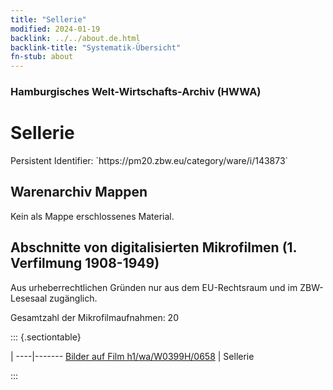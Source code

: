 ```yaml
---
title: "Sellerie"
modified: 2024-01-19
backlink: ../../about.de.html
backlink-title: "Systematik-Übersicht"
fn-stub: about
---
```


### Hamburgisches Welt-Wirtschafts-Archiv (HWWA)

# Sellerie

<div class="hint">Persistent Identifier: `https://pm20.zbw.eu/category/ware/i/143873`</div>







## Warenarchiv Mappen





Kein als Mappe erschlossenes Material.



<a id="filmsections" />

## Abschnitte von digitalisierten Mikrofilmen (1. Verfilmung 1908-1949)

<p>Aus urheberrechtlichen Gründen nur aus dem EU-Rechtsraum und im ZBW-Lesesaal zugänglich.</p>


<p>Gesamtzahl der Mikrofilmaufnahmen: 20</p>





::: {.sectiontable}

 | 
----|-------
<a class="btn" href="https://pm20.zbw.eu/film/h1/wa/W0399H/0658" rel="nofollow">Bilder auf Film h1/wa/W0399H/0658</a> | Sellerie


:::
















